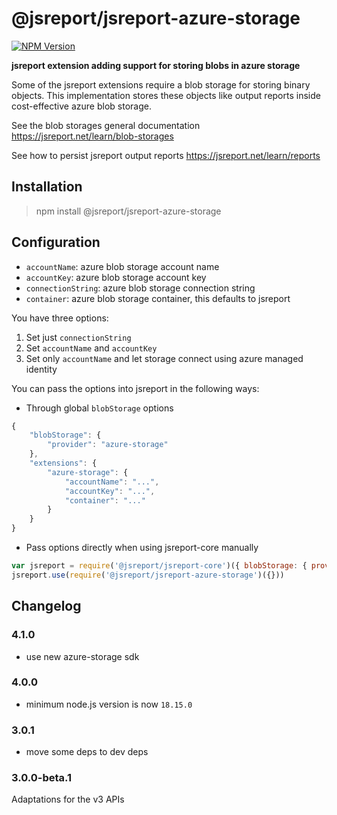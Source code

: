 
# @jsreport/jsreport-azure-storage
[![NPM Version](http://img.shields.io/npm/v/@jsreport/jsreport-azure-storage.svg?style=flat-square)](https://npmjs.com/package/@jsreport/jsreport-azure-storage)

**jsreport extension adding support for storing blobs in azure storage**

Some of the jsreport extensions require a blob storage for storing binary objects. This implementation stores these objects like output reports inside cost-effective azure blob storage.

See the blob storages general documentation
https://jsreport.net/learn/blob-storages

See how to persist jsreport output reports
https://jsreport.net/learn/reports

## Installation

> npm install @jsreport/jsreport-azure-storage

## Configuration

- `accountName`:  azure blob storage account name
- `accountKey`:  azure blob storage account key
- `connectionString`: azure blob storage connection string
- `container`: azure blob storage container, this defaults to jsreport

You have three options:
1. Set just `connectionString`
2. Set `accountName` and `accountKey`
3. Set only `accountName` and let storage connect using azure managed identity

You can pass the options into jsreport in the following ways:

- Through global `blobStorage` options
```js
{
	"blobStorage": {
		"provider": "azure-storage"
	},
	"extensions": {
		"azure-storage": {
			"accountName": "...",
			"accountKey": "...",
			"container": "..."
		}
	}
}
```

- Pass options directly when using jsreport-core manually
```js
var jsreport = require('@jsreport/jsreport-core')({ blobStorage: { provider: 'azure-storage' } })
jsreport.use(require('@jsreport/jsreport-azure-storage')({}))
```

## Changelog

### 4.1.0

- use new azure-storage sdk

### 4.0.0

- minimum node.js version is now `18.15.0`

### 3.0.1

- move some deps to dev deps

### 3.0.0-beta.1

Adaptations for the v3 APIs
